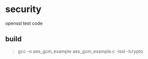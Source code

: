 # security
openssl test code


## build
> gcc -o aes_gcm_example aes_gcm_example.c -lssl -lcrypto  
